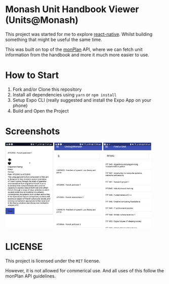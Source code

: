 # Monash Unit Handbook Viewer (Units@Monash)

This project was started for me to explore [react-native](www.reactnative.com). Whilst building something that might be useful the same time.

This was built on top of the [monPlan](https://monashunitplanner.github.io) API, where we can fetch unit information from the handbook and more it much more easier to use.

# How to Start
1. Fork and/or Clone this repository
2. Install all dependencies using `yarn` or `npm install`
3. Setup Expo CLI (really suggested and install the Expo App on your phone)
4. Build and Open the Project

# Screenshots
<img src="/images/screenshot1.png" width="30%"/>
<img src="/images/screenshot2.png" width="30%"/>
<img src="/images/screenshot3.png" width="30%"/>

# LICENSE
This project is licensed under the `MIT` license. 

However, it is not allowed for commerical use. And all uses of this follow the monPlan API guidelines.

